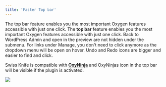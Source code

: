 ```yaml
---
title: 'Faster Top bar'
---
```


The top bar feature enables you the most important Oxygen features accessible with just one click. The **top bar** feature enables you the most important Oxygen features accessible with just one click. Back to WordPress Admin and open in the preview are not hidden under the submenu. For links under Manage, you don't need to click anymore as the dropdown menu will be open on hover. Undo and Redo icons are bigger and easier to find and click.

Swiss Knife is compatible with **[OxyNinja](https://oxyninja.com/)** and OxyNinjas icon in the top bar will be visible if the plugin is activated.

![](../../img/faster-topbar.jpg)</figure>